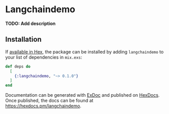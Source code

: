 # Langchaindemo

**TODO: Add description**

## Installation

If [available in Hex](https://hex.pm/docs/publish), the package can be installed
by adding `langchaindemo` to your list of dependencies in `mix.exs`:

```elixir
def deps do
  [
    {:langchaindemo, "~> 0.1.0"}
  ]
end
```

Documentation can be generated with [ExDoc](https://github.com/elixir-lang/ex_doc)
and published on [HexDocs](https://hexdocs.pm). Once published, the docs can
be found at <https://hexdocs.pm/langchaindemo>.

